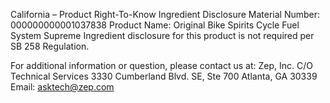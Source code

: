  
 
 
California – Product Right-To-Know Ingredient Disclosure 
Material Number: 000000000001037838 
Product Name: Original Bike Spirits Cycle Fuel System Supreme 
Ingredient disclosure for this product is not required per SB 258 Regulation. 
 
For additional information or question, please contact us at: 
Zep, Inc. 
C/O Technical Services 
3330 Cumberland Blvd. SE, Ste 700 
Atlanta, GA 30339 
Email: asktech@zep.com 
 
 
 
 
